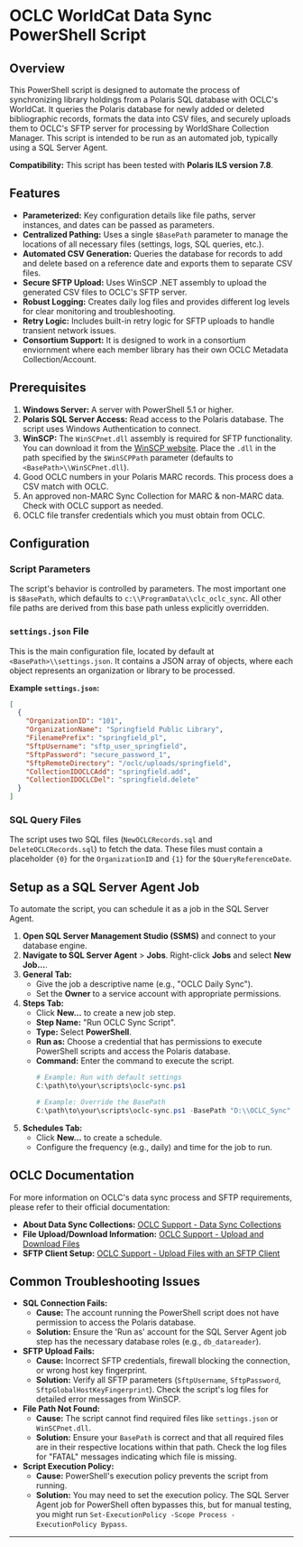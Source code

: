 # OCLC WorldCat Data Sync PowerShell Script

## Overview

This PowerShell script is designed to automate the process of synchronizing library holdings from a Polaris SQL database with OCLC's WorldCat. It queries the Polaris database for newly added or deleted bibliographic records, formats the data into CSV files, and securely uploads them to OCLC's SFTP server for processing by WorldShare Collection Manager.
This script is intended to be run as an automated job, typically using a SQL Server Agent.

**Compatibility:** This script has been tested with **Polaris ILS version 7.8**. 

## Features

- **Parameterized:** Key configuration details like file paths, server instances, and dates can be passed as parameters.
- **Centralized Pathing:** Uses a single `$BasePath` parameter to manage the locations of all necessary files (settings, logs, SQL queries, etc.).
- **Automated CSV Generation:** Queries the database for records to add and delete based on a reference date and exports them to separate CSV files.
- **Secure SFTP Upload:** Uses WinSCP .NET assembly to upload the generated CSV files to OCLC's SFTP server.
- **Robust Logging:** Creates daily log files and provides different log levels for clear monitoring and troubleshooting.
- **Retry Logic:** Includes built-in retry logic for SFTP uploads to handle transient network issues.
- **Consortium Support:** It is designed to work in a consortium enviornment where each member library has their own OCLC Metadata Collection/Account.

## Prerequisites

1.  **Windows Server:** A server with PowerShell 5.1 or higher.
2.  **Polaris SQL Server Access:** Read access to the Polaris database. The script uses Windows Authentication to connect.
3.  **WinSCP:** The `WinSCPnet.dll` assembly is required for SFTP functionality. You can download it from the [WinSCP website](https://winscp.net/eng/downloads.php). Place the `.dll` in the path specified by the `$WinSCPPath` parameter (defaults to `<BasePath>\\WinSCPnet.dll`).
4.  Good OCLC numbers in your Polaris MARC records. This process does a CSV match with OCLC.
5.  An approved non-MARC Sync Collection for MARC & non-MARC data. Check with OCLC support as needed.
6.  OCLC file transfer credentials which you must obtain from OCLC.

## Configuration

### Script Parameters

The script's behavior is controlled by parameters. The most important one is `$BasePath`, which defaults to `c:\\ProgramData\\clc_oclc_sync`. All other file paths are derived from this base path unless explicitly overridden.

### `settings.json` File

This is the main configuration file, located by default at `<BasePath>\\settings.json`. It contains a JSON array of objects, where each object represents an organization or library to be processed.

**Example `settings.json`:**
```json
[
  {
    "OrganizationID": "101",
    "OrganizationName": "Springfield Public Library",
    "FilenamePrefix": "springfield_pl",
    "SftpUsername": "sftp_user_springfield",
    "SftpPassword": "secure_password_1",
    "SftpRemoteDirectory": "/oclc/uploads/springfield",
    "CollectionIDOCLCAdd": "springfield.add",
    "CollectionIDOCLCDel": "springfield.delete"
  }
]
```

### SQL Query Files

The script uses two SQL files (`NewOCLCRecords.sql` and `DeleteOCLCRecords.sql`) to fetch the data. These files must contain a placeholder `{0}` for the `OrganizationID` and `{1}` for the `$QueryReferenceDate`.

## Setup as a SQL Server Agent Job

To automate the script, you can schedule it as a job in the SQL Server Agent.

1.  **Open SQL Server Management Studio (SSMS)** and connect to your database engine.
2.  **Navigate to SQL Server Agent** > **Jobs**. Right-click **Jobs** and select **New Job...**.
3.  **General Tab:**
    *   Give the job a descriptive name (e.g., "OCLC Daily Sync").
    *   Set the **Owner** to a service account with appropriate permissions.
4.  **Steps Tab:**
    *   Click **New...** to create a new job step.
    *   **Step Name:** "Run OCLC Sync Script".
    *   **Type:** Select **PowerShell**.
    *   **Run as:** Choose a credential that has permissions to execute PowerShell scripts and access the Polaris database.
    *   **Command:** Enter the command to execute the script.
        ```powershell
        # Example: Run with default settings
        C:\path\to\your\scripts\oclc-sync.ps1

        # Example: Override the BasePath
        C:\path\to\your\scripts\oclc-sync.ps1 -BasePath "D:\\OCLC_Sync"
        ```
5.  **Schedules Tab:**
    *   Click **New...** to create a schedule.
    *   Configure the frequency (e.g., daily) and time for the job to run.

## OCLC Documentation

For more information on OCLC's data sync process and SFTP requirements, please refer to their official documentation:

-   **About Data Sync Collections:** [OCLC Support - Data Sync Collections](https://help.oclc.org/Metadata_Services/WorldShare_Collection_Manager/Data_sync_collections)
-   **File Upload/Download Information:** [OCLC Support - Upload and Download Files](https://help.oclc.org/Metadata_Services/WorldShare_Collection_Manager/Get_started/Upload_and_download_files)
-   **SFTP Client Setup:** [OCLC Support - Upload Files with an SFTP Client](https://help.oclc.org/Librarian_Toolbox/Exchange_files_with_OCLC/Upload_files_with_SFTP/20SFTP_client)

## Common Troubleshooting Issues

-   **SQL Connection Fails:**
    *   **Cause:** The account running the PowerShell script does not have permission to access the Polaris database.
    *   **Solution:** Ensure the 'Run as' account for the SQL Server Agent job step has the necessary database roles (e.g., `db_datareader`).
-   **SFTP Upload Fails:**
    *   **Cause:** Incorrect SFTP credentials, firewall blocking the connection, or wrong host key fingerprint.
    *   **Solution:** Verify all SFTP parameters (`SftpUsername`, `SftpPassword`, `SftpGlobalHostKeyFingerprint`). Check the script's log files for detailed error messages from WinSCP.
-   **File Path Not Found:**
    *   **Cause:** The script cannot find required files like `settings.json` or `WinSCPnet.dll`.
    *   **Solution:** Ensure your `BasePath` is correct and that all required files are in their respective locations within that path. Check the log files for "FATAL" messages indicating which file is missing.
-   **Script Execution Policy:**
    *   **Cause:** PowerShell's execution policy prevents the script from running.
    *   **Solution:** You may need to set the execution policy. The SQL Server Agent job for PowerShell often bypasses this, but for manual testing, you might run `Set-ExecutionPolicy -Scope Process -ExecutionPolicy Bypass`.
---
